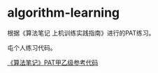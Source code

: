 # algorithm-learning

根据《算法笔记 上机训练实践指南》进行的PAT练习。

屯个人练习代码。

<a href="https://coding.net/u/AlgorithmNote/p/PAT_Code/git">《算法笔记》PAT甲乙级参考代码</a>
